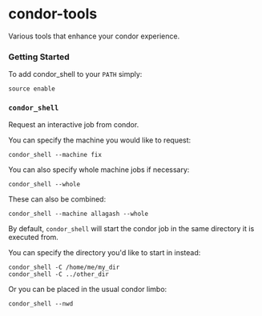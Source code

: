 # condor-tools
Various tools that enhance your condor experience.

### Getting Started
To add condor_shell to your `PATH` simply:
```
source enable
```

### `condor_shell`
Request an interactive job from condor.

You can specify the machine you would like to request:
```
condor_shell --machine fix
```

You can also specify whole machine jobs if necessary:
```
condor_shell --whole
```

These can also be combined:
```
condor_shell --machine allagash --whole
```


By default, `condor_shell` will start the condor job in the same directory it is executed from.

You can specify the directory you'd like to start in instead:
```
condor_shell -C /home/me/my_dir
condor_shell -C ../other_dir
```

Or you can be placed in the usual condor limbo:
```
condor_shell --nwd
```
